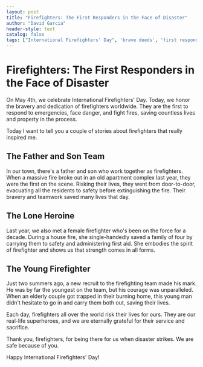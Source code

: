 ```yaml
---
layout: post
title: "Firefighters: The First Responders in the Face of Disaster"
author: "David Garcia"
header-style: text
catalog: false
tags: ["International Firefighters' Day", 'brave deeds', 'first responders', 'inspiring stories', 'community service', 'courage', 'duty and service']
---
```


# Firefighters: The First Responders in the Face of Disaster  

On May 4th, we celebrate International Firefighters' Day. Today, we honor the bravery and dedication of firefighters worldwide. They are the first to respond to emergencies, face danger, and fight fires, saving countless lives and property in the process.  

Today I want to tell you a couple of stories about firefighters that really inspired me.  

## The Father and Son Team  

In our town, there's a father and son who work together as firefighters. When a massive fire broke out in an old apartment complex last year, they were the first on the scene. Risking their lives, they went from door-to-door, evacuating all the residents to safety before extinguishing the fire. Their bravery and teamwork saved many lives that day.  

## The Lone Heroine  

Last year, we also met a female firefighter who's been on the force for a decade. During a house fire, she single-handedly saved a family of four by carrying them to safety and administering first aid. She embodies the spirit of firefighter and shows us that strength comes in all forms.  

## The Young Firefighter  

Just two summers ago, a new recruit to the firefighting team made his mark. He was by far the youngest on the team, but his courage was unparalleled. When an elderly couple got trapped in their burning home, this young man didn't hesitate to go in and carry them both out, saving their lives.  

Each day, firefighters all over the world risk their lives for ours. They are our real-life superheroes, and we are eternally grateful for their service and sacrifice.  

Thank you, firefighters, for being there for us when disaster strikes. We are safe because of you.  

Happy International Firefighters' Day!  